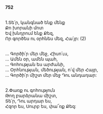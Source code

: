 **752**

\
1.Տե՛ր, կանգնած ենք մենք\
Քո խորանի մոտ\
Եվ խնդրում ենք Քեզ,\
Որ գործես ու օրհնես մեզ, Հա՛յր: (2)

\
 ... Գործի՛ր մեր մեջ, Հիսո՛ւս,\
 ... Ամեն օր, ամեն պահ,\
 ... Գոհության ես արժանի,\
 ... Օրհնության, մեծության, ո՛վ մեր Հայր,\
 ... Գործի՛ր միշտ մեր մեջ Դու անդադար:

\
2.Փառք ու գոհություն\
Թող բարձրանա միշտ,\
Տե՛ր, Դու արդար ես,\
Հզոր ես, Սուրբ ես, փա՜ռք Քեզ:
